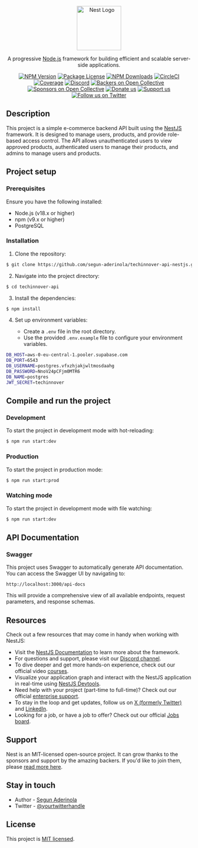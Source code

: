 
<p align="center">
  <a href="http://nestjs.com/" target="blank"><img src="https://nestjs.com/img/logo-small.svg" width="120" alt="Nest Logo" /></a>
</p>

[circleci-image]: https://img.shields.io/circleci/build/github/nestjs/nest/master?token=abc123def456
[circleci-url]: https://circleci.com/gh/nestjs/nest

<p align="center">A progressive <a href="http://nodejs.org" target="_blank">Node.js</a> framework for building efficient and scalable server-side applications.</p>
<p align="center">
<a href="https://www.npmjs.com/~nestjscore" target="_blank"><img src="https://img.shields.io/npm/v/@nestjs/core.svg" alt="NPM Version" /></a>
<a href="https://www.npmjs.com/~nestjscore" target="_blank"><img src="https://img.shields.io/npm/l/@nestjs/core.svg" alt="Package License" /></a>
<a href="https://www.npmjs.com/~nestjscore" target="_blank"><img src="https://img.shields.io/npm/dm/@nestjs/common.svg" alt="NPM Downloads" /></a>
<a href="https://circleci.com/gh/nestjs/nest" target="_blank"><img src="https://img.shields.io/circleci/build/github/nestjs/nest/master" alt="CircleCI" /></a>
<a href="https://coveralls.io/github/nestjs/nest?branch=master" target="_blank"><img src="https://coveralls.io/repos/github/nestjs/nest/badge.svg?branch=master#9" alt="Coverage" /></a>
<a href="https://discord.gg/G7Qnnhy" target="_blank"><img src="https://img.shields.io/badge/discord-online-brightgreen.svg" alt="Discord"/></a>
<a href="https://opencollective.com/nest#backer" target="_blank"><img src="https://opencollective.com/nest/backers/badge.svg" alt="Backers on Open Collective" /></a>
<a href="https://opencollective.com/nest#sponsor" target="_blank"><img src="https://opencollective.com/nest/sponsors/badge.svg" alt="Sponsors on Open Collective" /></a>
<a href="https://paypal.me/kamilmysliwiec" target="_blank"><img src="https://img.shields.io/badge/Donate-PayPal-ff3f59.svg" alt="Donate us"/></a>
<a href="https://opencollective.com/nest#sponsor"  target="_blank"><img src="https://img.shields.io/badge/Support%20us-Open%20Collective-41B883.svg" alt="Support us"></a>
<a href="https://twitter.com/nestframework" target="_blank"><img src="https://img.shields.io/twitter/follow/nestframework.svg?style=social&label=Follow" alt="Follow us on Twitter"></a>
</p>

## Description

This project is a simple e-commerce backend API built using the [NestJS](https://nestjs.com/) framework. It is designed to manage users, products, and provide role-based access control. The API allows unauthenticated users to view approved products, authenticated users to manage their products, and admins to manage users and products.

## Project setup

### Prerequisites

Ensure you have the following installed:

- Node.js (v18.x or higher)
- npm (v9.x or higher)
- PostgreSQL

### Installation

1. Clone the repository:

```bash
$ git clone https://github.com/segun-aderinola/techinnover-api-nestjs.git
```

2. Navigate into the project directory:

```bash
$ cd techinnover-api
```

3. Install the dependencies:

```bash
$ npm install
```

4. Set up environment variables:

   - Create a `.env` file in the root directory.
   - Use the provided `.env.example` file to configure your environment variables.

```bash
DB_HOST=aws-0-eu-central-1.pooler.supabase.com
DB_PORT=6543
DB_USERNAME=postgres.vfxzhjakjwltmosdaahg
DB_PASSWORD=NnoV24pCFjm0MTR6
DB_NAME=postgres
JWT_SECRET=techinnover
```

## Compile and run the project

### Development

To start the project in development mode with hot-reloading:

```bash
$ npm run start:dev
```

### Production

To start the project in production mode:

```bash
$ npm run start:prod
```

### Watching mode

To start the project in development mode with file watching:

```bash
$ npm run start:dev
```

## API Documentation

### Swagger

This project uses Swagger to automatically generate API documentation. You can access the Swagger UI by navigating to:

```
http://localhost:3000/api-docs
```

This will provide a comprehensive view of all available endpoints, request parameters, and response schemas.

## Resources

Check out a few resources that may come in handy when working with NestJS:

- Visit the [NestJS Documentation](https://docs.nestjs.com) to learn more about the framework.
- For questions and support, please visit our [Discord channel](https://discord.gg/G7Qnnhy).
- To dive deeper and get more hands-on experience, check out our official video [courses](https://courses.nestjs.com/).
- Visualize your application graph and interact with the NestJS application in real-time using [NestJS Devtools](https://devtools.nestjs.com).
- Need help with your project (part-time to full-time)? Check out our official [enterprise support](https://enterprise.nestjs.com).
- To stay in the loop and get updates, follow us on [X (formerly Twitter)](https://x.com/nestframework) and [LinkedIn](https://linkedin.com/company/nestjs).
- Looking for a job, or have a job to offer? Check out our official [Jobs board](https://jobs.nestjs.com).

## Support

Nest is an MIT-licensed open-source project. It can grow thanks to the sponsors and support by the amazing backers. If you'd like to join them, please [read more here](https://docs.nestjs.com/support).

## Stay in touch

- Author - [Segun Aderinola](https://x.com/Segun_webx)
- Twitter - [@yourtwitterhandle](https://x.com/Segun_webx)

## License

This project is [MIT licensed](./LICENSE).
